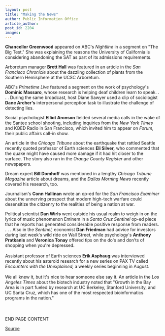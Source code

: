 ```yaml
---
layout: post
title: "Making the News"
author: Public Information Office
article_author: 
post_id: 2204
images:
---
```


<p>
  <b>Chancellor Greenwood</b> appeared on ABC's <i>Nightline</i> in a segment on "The Big Test." She was explaining the reasons the University of California is considering abandoning the SAT as part of its admissions requirements.
</p>
<p>
  Arboretum manager <b>Brett Hall</b> was featured in an article in the <i>San Francisco Chronicle</i> about the dazzling collection of plants from the Southern Hemisphere at the UCSC Arboretum.
</p>
<p>
  ABC's <i>Primetime Live</i> featured a segment on the work of psychology's <b>Dominic Massaro</b>, whose research is helping deaf children learn to speak. . . . During the same broadcast, host Diane Sawyer used a clip of sociologist <b>Dane Archer's</b> interpersonal perception task to illustrate the challenge of detecting lies.
</p>
<p>
  Social psychologist <b>Elliot Aronson</b> fielded several media calls in the wake of the Santee school shooting, including inquiries from the <i>New York Times</i> and KQED Radio in San Francisco, which invited him to appear on <i>Forum,</i> their public affairs call-in show.
</p>
<p>
  An article in the <i>Chicago Tribune</i> about the earthquake that rattled Seattle recently quoted professor of Earth sciences <b>Eli Silver,</b> who commented that the quake might have caused more damage if it had hit closer to the surface. The story also ran in the <i>Orange County Register</i> and other newspapers.
</p>
<p>
  Dream expert <b>Bill Domhoff</b> was mentioned in a lengthy <i>Chicago Tribune Magazine</i> article about dreams, and the <i>Dallas Morning News</i> recently covered his research, too.
</p>
<p>
  Journalism's <b>Conn Hallinan</b> wrote an op-ed for the <i>San Francisco Examiner</i> about the unnerving prospect that modern high-tech warfare could desensitize the citizenry to the realities of being a nation at war.
</p>
<p>
  Political scientist <b>Dan Wirls</b> went outside his usual realm to weigh in on the lyrics of music phenomenon Eminem in a <i>Santa Cruz Sentinel</i> op-ed piece that he reports has generated considerable positive response from readers. . . . Also in the <i>Sentinel,</i> economist <b>Dan Friedman</b> had advice for investors during last week's wild ride on Wall Street, while psychology's <b>Anthony Pratkanis</b> and <b>Veronica Tonay</b> offered tips on the do's and don'ts of shopping when you're depressed.<br>
  <br>
  Assistant professor of Earth sciences <b>Erik Asphaug</b> was interviewed recently about his asteroid research for a new series on PAX TV called <i>Encounters with the Unexplained,</i> a weekly series beginning in August.<br>
  <br>
  We all knew it, but it's nice to hear someone else say it. An article in the <i>Los Angeles Times</i> about the biotech industry noted that "Growth in the Bay Area is in part fueled by research at UC Berkeley, Stanford University, and UC Santa Cruz, which has one of the most respected bioinformatics programs in the nation."<br>
  <br>
  <br>
  <br>
  END PAGE CONTENT
</p>
<p><a href="http://www1.ucsc.edu/currents/00-01/03-19/makenews.html" title="Permalink to makenews">Source</a></p>
